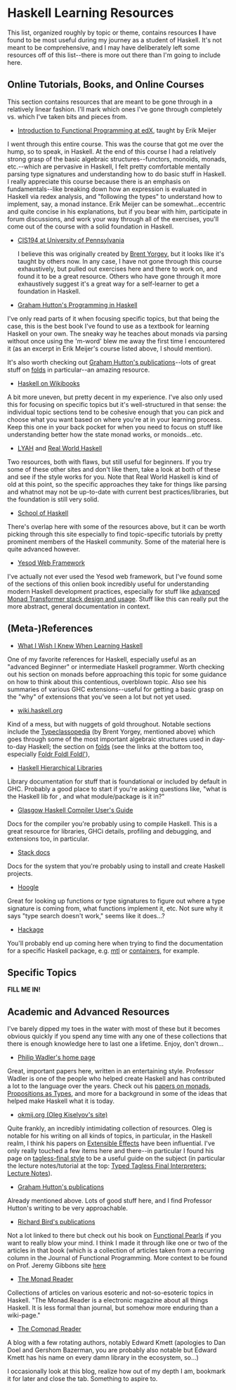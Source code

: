 
# Haskell Learning Resources

This list, organized roughly by topic or theme, contains resources **I**
have found to be most useful during my journey as a student of
Haskell. It's not meant to be comprehensive, and I may have
deliberately left some resources off of this list--there is more out
there than I'm going to include here.


## Online Tutorials, Books, and Online Courses

This section contains resources that are meant to be gone through in a
relatively linear fashion. I'll mark which ones I've gone through
completely vs. which I've taken bits and pieces from.

* [Introduction to Functional Programming at edX](https://www.edx.org/course/introduction-functional-programming-delftx-fp101x-0), taught by Erik Meijer

I went through this entire course. This was the course that got me
over the hump, so to speak, in Haskell. At the end of this course I
had a relatively strong grasp of the basic algebraic
structures--functors, monoids, monads, etc.--which are pervasive in
Haskell, I felt pretty comfortable mentally parsing type signatures
and understanding how to do basic stuff in Haskell. I really
appreciate this course because there is an emphasis on
fundamentals--like breaking down how an expression is evaluated in
Haskell via redex analysis, and "following the types" to understand
how to implement, say, a monad instance. Erik Meijer can be
somewhat...eccentric and quite concise in his explanations, but if you
bear with him, participate in forum discussions, and work your way
through all of the exercises, you'll come out of the course with a
solid foundation in Haskell.

* [CIS194 at University of Pennsylvania](http://www.cis.upenn.edu/~cis194/fall16/)
  
  I believe this was originally created by [Brent
  Yorgey](https://byorgey.wordpress.com/), but it looks like it's
  taught by others now. In any case, I have not gone through this
  course exhaustively, but pulled out exercises here and there to work
  on, and found it to be a great resource. Others who have gone
  through it more exhaustively suggest it's a great way for a
  self-learner to get a foundation in Haskell.
  
* [Graham Hutton's Programming in Haskell](http://www.cs.nott.ac.uk/~pszgmh/pih.html)

I've only read parts of it when focusing specific topics, but that
being the case, this is the best book I've found to use as a textbook
for learning Haskell on your own. The sneaky way he teaches about
monads via parsing without once using the 'm-word' blew me away the
first time I encountered it (as an excerpt in Erik Meijer's course
listed above, I should mention).

It's also worth checking out [Graham Hutton's
publications](http://www.cs.nott.ac.uk/~pszgmh/#bibliography)--lots of
great stuff on [folds](http://www.cs.nott.ac.uk/~pszgmh/bib.html#fold)
in particular--an amazing resource.

* [Haskell on Wikibooks](https://en.wikibooks.org/wiki/Haskell)

A bit more uneven, but pretty decent in my experience. I've also only
used this for focusing on specific topics but it's well-structured in
that sense: the individual topic sections tend to be cohesive enough
that you can pick and choose what you want based on where you're at in
your learning process. Keep this one in your back pocket for when you
need to focus on stuff like understanding better how the state monad
works, or monoids...etc.

* [LYAH](http://learnyouahaskell.com/) and [Real World Haskell](http://book.realworldhaskell.org/)
  
 Two resources, both with flaws, but still useful for beginners. If
 you try some of these other sites and don't like them, take a look at
 both of these and see if the style works for you. Note that Real
 World Haskell is kind of old at this point, so the specific
 approaches they take for things like parsing and whatnot may not be
 up-to-date with current best practices/libraries, but the foundation
 is still very solid.

* [School of Haskell](https://www.schoolofhaskell.com/)

There's overlap here with some of the resources above, but it can be
worth picking through this site especially to find topic-specific
tutorials by pretty prominent members of the Haskell community. Some
of the material here is quite advanced however.

* [Yesod Web Framework](https://www.yesodweb.com/)

I've actually not ever used the Yesod web framework, but I've found
some of the sections of this onlien book incredibly useful for
understanding modern Haskell development practices, especially for
stuff like [advanced Monad Transformer stack design and
usage](https://www.yesodweb.com/book/monad-control). Stuff like this
can really put the more abstract, general documentation in context.


## (Meta-)References

* [What I Wish I Knew When Learning Haskell](http://dev.stephendiehl.com/hask/)

One of my favorite references for Haskell, especially useful as an
"advanced Beginner" or intermediate Haskell programmer. Worth checking
out his section on monads before approaching this topic for some
guidance on how to think about this contentious, overblown topic. Also
see his summaries of various GHC extensions--useful for getting a
basic grasp on the "why" of extensions that you've seen a lot but not
yet used.

* [wiki.haskell.org](https://wiki.haskell.org)

Kind of a mess, but with nuggets of gold throughout. Notable sections
include the
[Typeclassopedia](https://wiki.haskell.org/Typeclassopedia) (by Brent
Yorgey, mentioned above) which goes through some of the most important
algebraic structures used in day-to-day Haskell; the section on
[folds](https://wiki.haskell.org/Fold) (see the links at the bottom
too, especially [Foldr Foldl
Foldl'](https://wiki.haskell.org/Foldr_Foldl_Foldl%27)), 

* [Haskell Hierarchical Libraries](https://downloads.haskell.org/~ghc/latest/docs/html/libraries/index.html)

Library documentation for stuff that is foundational or included by
default in GHC. Probably a good place to start if you're asking
questions like, "what is the Haskell lib for <standard data structure
or set of functions you can expect to see in most programming
languages>, and what module/package is it in?"

* [Glasgow Haskell Compiler User's Guide](https://downloads.haskell.org/~ghc/latest/docs/html/users_guide/)

Docs for the compiler you're probably using to compile Haskell. This
is a great resource for libraries, GHCi details, profiling and
debugging, and extensions too, in particular.

* [Stack docs](https://docs.haskellstack.org/en/stable/README/)

Docs for the system that you're probably using to install and create
Haskell projects.

* [Hoogle](http://hoogle.haskell.org/)

Great for looking up functions or type signatures to figure out where
a type signature is coming from, what functions implement it, etc. Not
sure why it says "type search doesn't work," seems like it does...?

* [Hackage](https://hackage.haskell.org/)

You'll probably end up coming here when trying to find the
documentation for a specific Haskell package,
e.g. [mtl](https://hackage.haskell.org/package/mtl) or
[containers](https://hackage.haskell.org/package/containers), for
example.


## Specific Topics

**FILL ME IN!**


## Academic and Advanced Resources

I've barely dipped my toes in the water with most of these but it
becomes obvious quickly if you spend any time with any one of these
collections that there is enough knowledge here to last one a
lifetime. Enjoy, don't drown...

* [Philip Wadler's home page](http://homepages.inf.ed.ac.uk/wadler/)

Great, important papers here, written in an entertaining
style. Professor Wadler is one of the people who helped create Haskell
and has contributed a lot to the language over the years. Check out
his [papers on
monads](http://homepages.inf.ed.ac.uk/wadler/topics/monads.html),
[Propositions as
Types](http://homepages.inf.ed.ac.uk/wadler/topics/history.html#propositions-as-types),
and more for a background in some of the ideas that helped make
Haskell what it is today.

* [okmij.org (Oleg Kiselyov's site)](http://okmij.org/ftp/)

Quite frankly, an incredibly intimidating collection of
resources. Oleg is notable for his writing on all kinds of topics, in
particular, in the Haskell realm, I think his papers on [Extensible
Effects](http://okmij.org/ftp/Haskell/extensible/) have been
influential. I've only really touched a few items here and there--in
particular I found his page on [tagless-final
style](http://okmij.org/ftp/tagless-final/) to be a useful guide on
the subject (in particular the lecture notes/tutorial at the top:
[Typed Tagless Final Interpreters: Lecture
Notes](http://okmij.org/ftp/tagless-final/course/lecture.pdf)).

* [Graham Hutton's publications](http://www.cs.nott.ac.uk/~pszgmh/#bibliography)

Already mentioned above. Lots of good stuff here, and I find Professor
Hutton's writing to be very approachable.

* [Richard Bird's publications](https://www.cs.ox.ac.uk/people/richard.bird/)

Not a lot linked to there but check out his book on [Functional
Pearls](https://www.amazon.com/Pearls-Functional-Algorithm-Design-Richard/dp/0521513383)
if you want to really blow your mind. I think I made it through like
one or two of the articles in that book (which is a collection of
articles taken from a recurring column in the Journal of Functional
Programming. More context to be found on Prof. Jeremy Gibbons site
[here](https://www.cs.ox.ac.uk/people/jeremy.gibbons/pearls/)

* [The Monad Reader](https://themonadreader.wordpress.com/)

Collections of articles on various esoteric and not-so-esoteric topics
in Haskell. "The Monad.Reader is a electronic magazine about all
things Haskell. It is less formal than journal, but somehow more
enduring than a wiki-page."

* [The Comonad Reader](http://comonad.com/reader/)

A blog with a few rotating authors, notably Edward Kmett (apologies to
Dan Doel and Gershom Bazerman, you are probably also notable but
Edward Kmett has his name on every damn library in the ecosystem, so...)

I occasionally look at this blog, realize how out of my depth I am,
bookmark it for later and close the tab. Something to aspire to.
